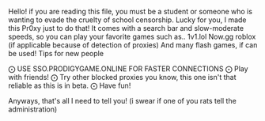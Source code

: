 Hello! if you are reading this file, you must be a student or someone who is wanting to evade the cruelty of school censorship.
Lucky for you, I made this Pr0xy just to do that! It comes with a search bar and slow-moderate speeds, so you can play your favorite games such as..
1v1.lol
Now.gg roblox (if applicable because of detection of proxies)
And many flash games, if can be used!
Tips for new people

⨀ USE SSO.PRODIGYGAME.ONLINE FOR FASTER CONNECTIONS
⨀ Play with friends!
⨀ Try other blocked proxies you know, this one isn't that reliable as this is in beta.
⨀ Have fun!

Anyways, that's all I need to tell you!
(i swear if one of you rats tell the administration)
